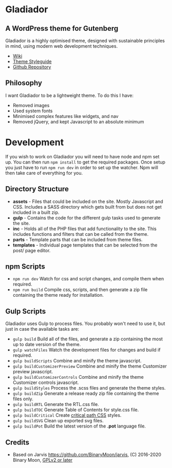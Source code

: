 # Gladiador
## A WordPress theme for Gutenberg

Gladiador is a highly optimised theme, designed with sustainable principles in mind, using modern web development techniques.

* [Wiki](https://github.com/matiasmann/gladiador/wiki)
* [Theme Styleguide](https://matiasmann.github.io/gladiador/docs/)
* [Github Repository](https://github.com/matiasmann/gladiador/)

## Philosophy

I want Gladiador to be a lightweight theme. To do this I have:

* Removed images
* Used system fonts
* Minimised complex features like widgets, and nav
* Removed jQuery, and kept Javascript to an absolute minimum



# Development

If you wish to work on Gladiador you will need to have node and npm set up. You can then run `npm install` to get the required packages. Once setup you just have to run `npm run dev` in order to set up the watcher. Npm will then take care of everything for you.

## Directory Structure

* __assets__ - Files that could be included on the site. Mostly Javascript and CSS. Includes a SASS directory which gets built from but does not get included in a built zip.
* __gulp__ - Contains the code for the different gulp tasks used to generate the site.
* __inc__ - Holds all of the PHP files that add functionality to the site. This includes functions and filters that can be called from the theme.
* __parts__ - Template parts that can be included from theme files.
* __templates__ - Individual page templates that can be selected from the post/ page editor.

## npm Scripts

* `npm run dev` Watch for css and script changes, and compile them when required.
* `npm run build` Compile css, scripts, and then generate a zip file containing the theme ready for installation.

## Gulp Scripts

Gladiador uses Gulp to process files. You probably won't need to use it, but just in case the available tasks are:

* `gulp build` Build all of the files, and generate a zip containing the most up to date version of the theme.
* `gulp watchFiles` Watch the development files for changes and build if required.
* `gulp buildScripts` Combine and minify the theme javascript.
* `gulp buildCustomizerPreview` Combine and minify the theme Customizer preview javascript.
* `gulp buildCustomizerControls` Combine and minify the theme Customizer controls javascript.
* `gulp buildStyles` Process the .scss files and generate the theme styles.
* `gulp buildZip` Generate a release ready zip file containing the theme files only.
* `gulp buildRTL` Generate the RTL.css file.
* `gulp buildTOC` Generate Table of Contents for style.css file.
* `gulp buildCritical` Create [critical path CSS](https://www.smashingmagazine.com/2015/08/understanding-critical-css/#what-is-critical-css) styles.
* `gulp buildSVG` Clean up exported svg files.
* `gulp buildPot` Build the latest version of the __.pot__ language file.

## Credits
* Based on Jarvis https://github.com/BinaryMoon/jarvis, (C) 2016-2020 Binary Moon, [GPLv2 or later](https://www.gnu.org/licenses/gpl-2.0.html)